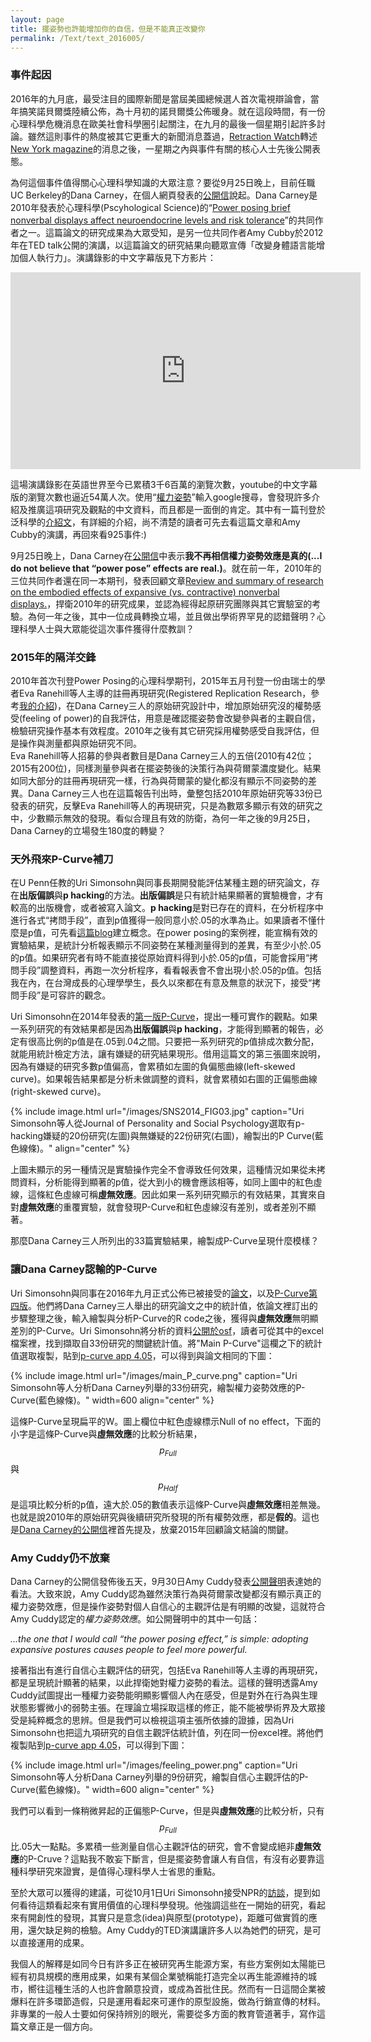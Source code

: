 ```yaml
---
layout: page
title: 擺姿勢也許能增加你的自信，但是不能真正改變你
permalink: /Text/text_2016005/
---
```


### 事件起因
  
2016年的九月底，最受注目的國際新聞是當屆美國總候選人首次電視辯論會，當年搞笑諾貝爾獎陸續公佈，為十月初的諾貝爾獎公佈暖身。就在這段時間，有一份心理科學危機消息在歐美社會科學圈引起關注，在九月的最後一個星期引起許多討論。雖然這則事件的熱度被其它更重大的新聞消息蓋過，[Retraction Watch][1]轉述[New York magazine][2]的消息之後，一星期之內與事件有關的核心人士先後公開表態。  
  
為何這個事件值得關心心理科學知識的大眾注意？要從9月25日晚上，目前任職UC Berkeley的Dana Carney，在個人網頁發表的[公開信][4]說起。Dana Carney是2010年發表於心理科學(Pscyhological Science)的“[Power posing brief nonverbal displays affect neuroendocrine levels and risk tolerance][3]”的共同作者之一。這篇論文的研究成果為大眾受知，是另一位共同作者Amy Cubby於2012年在TED talk公開的演講，以這篇論文的研究結果向聽眾宣傳「改變身體語言能增加個人執行力」。演講錄影的中文字幕版見下方影片：  

<iframe width="560" height="315" src="https://www.youtube.com/embed/McE-AuemcFg" frameborder="0" allowfullscreen></iframe>  

這場演講錄影在英語世界至今已累積3千6百萬的瀏覽次數，youtube的中文字幕版的瀏覽次數也逼近54萬人次。使用“[權力姿勢](http://lmgtfy.com/?q=%E6%AC%8A%E5%8A%9B%E5%A7%BF%E5%8B%A2#)”輸入google搜尋，會發現許多介紹及推廣這項研究及觀點的中文資料，而且都是一面倒的肯定。其中有一篇刊登於泛科學的[介紹文][5]，有詳細的介紹，尚不清楚的讀者可先去看這篇文章和Amy Cubby的演講，再回來看925事件:)  
  
9月25日晚上，Dana Carney在[公開信][4]中表示**我不再相信權力姿勢效應是真的(...I do not believe that “power pose” effects are real.)**。就在前一年，2010年的三位共同作者還在同一本期刊，發表回顧文章[Review and summary of research on the embodied effects of expansive (vs. contractive) nonverbal displays.][6]，捍衛2010年的研究成果，並認為經得起原研究團隊與其它實驗室的考驗。為何一年之後，其中一位成員轉換立場，並且做出學術界罕見的認錯聲明？心理科學人士與大眾能從這次事件獲得什麼教訓？  
  
### 2015年的隔洋交鋒
  
2010年首次刊登Power Posing的心理科學期刊，2015年五月刊登一份由瑞士的學者Eva Ranehill等人主導的註冊再現研究(Registered Replication Research，參考[我的介紹][7])，在Dana Carney三人的原始研究設計中，增加原始研究沒的權勢感受(feeling of power)的自我評估，用意是確認擺姿勢會改變參與者的主觀自信，檢驗研究操作基本有效程度。2010年之後有其它研究採用權勢感受自我評估，但是操作與測量都與原始研究不同。  
Eva Ranehill等人招募的參與者數目是Dana Carney三人的五倍(2010有42位；2015有200位)，同樣測量參與者在擺姿勢後的決策行為與荷爾蒙濃度變化。結果如同大部分的註冊再現研究一樣，行為與荷爾蒙的變化都沒有顯示不同姿勢的差異。Dana Carney三人也在這篇報告刊出時，彙整包括2010年原始研究等33份已發表的研究，反擊Eva Ranehill等人的再現研究，只是為數眾多顯示有效的研究之中，少數顯示無效的發現。看似合理且有效的防衛，為何一年之後的9月25日，Dana Carney的立場發生180度的轉變？
  
### 天外飛來P-Curve補刀
  
在U Penn任教的Uri Simonsohn與同事長期開發能評估某種主題的研究論文，存在**出版偏誤**與**p hacking**的方法。**出版偏誤**是只有統計結果顯著的實驗機會，才有較高的出版機會，或者被寫入論文。**p hacking**是對已存在的資料，在分析程序中進行各式“拷問手段”，直到p值獲得一般同意小於.05的水準為止。如果讀者不懂什麼是p值，可先看[這篇blog][8]建立概念。在power posing的案例裡，能宣稱有效的實驗結果，是統計分析報表顯示不同姿勢在某種測量得到的差異，有至少小於.05的p值。如果研究者有時不能直接從原始資料得到小於.05的p值，可能會採用“拷問手段”調整資料，再跑一次分析程序，看看報表會不會出現小於.05的p值。包括我在內，在台灣成長的心理學學生，長久以來都在有意及無意的狀況下，接受“拷問手段”是可容許的觀念。  
  
Uri Simonsohn在2014年發表的[第一版P-Curve][9]，提出一種可實作的觀點。如果一系列研究的有效結果都是因為**出版偏誤**與**p hacking**，才能得到顯著的報告，必定有很高比例的p值是在.05到.04之間。只要把一系列研究的p值排成次數分配，就能用統計檢定方法，讓有嫌疑的研究結果現形。借用這篇文的第三張圖來說明，因為有嫌疑的研究多數p值偏高，會累積如左圖的負偏態曲線(left-skewed curve)。如果報告結果都是分析未做調整的資料，就會累積如右圖的正偏態曲線(right-skewed curve)。

{% include image.html url="/images/SNS2014_FIG03.jpg" caption="Uri Simonsohn等人從Journal of Personality and Social Psychology選取有p-hacking嫌疑的20份研究(左圖)與無嫌疑的22份研究(右圖)，繪製出的P Curve(藍色線條)。" align="center" %}

上圖未顯示的另一種情況是實驗操作完全不會導致任何效果，這種情況如果從未拷問資料，分析能得到顯著的p值，從大到小的機會應該相等，如同上圖中的紅色虛線，這條紅色虛線可稱**虛無效應**。因此如果一系列研究顯示的有效結果，其實來自對**虛無效應**的重覆實驗，就會發現P-Curve和紅色虛線沒有差別，或者差別不顯著。  

那麼Dana Carney三人所列出的33篇實驗結果，繪製成P-Curve呈現什麼模樣？

### 讓Dana Carney認輸的P-Curve
Uri Simonsohn與同事在2016年九月正式公佈已被接受的[論文][10]，以及[P-Curve第四版][11]。他們將Dana Carney三人舉出的研究論文之中的統計值，依論文裡訂出的步驟整理之後，輸入繪製與分析P-Curve的R code之後，獲得與**虛無效應**無明顯差別的P-Curve。Uri Simonsohn將分析的資料[公開於osf][12]，讀者可從其中的excel檔案裡，找到擷取自33份研究的關鍵統計值。將"Main P-Curve"這欄之下的統計值選取複製，貼到[p-curve app 4.05][13]，可以得到與論文相同的下圖：

{% include image.html url="/images/main_P_curve.png" caption="Uri Simonsohn等人分析Dana Carney列舉的33份研究，繪製權力姿勢效應的P-Curve(藍色線條)。" width=600 align="center" %}

這條P-Curve呈現扁平的W。圖上欄位中紅色虛線標示Null of no effect，下面的小字是這條P-Curve與**虛無效應**的比較分析結果，$$p_{Full}$$與$$p_{Half}$$是這項比較分析的p值，遠大於.05的數值表示這條P-Curve與**虛無效應**相差無幾。也就是說2010年的原始研究與後續研究所發現的所有權勢效應，都是**假的**。這也是[Dana Carney的公開信][4]裡首先提及，放棄2015年回顧論文結論的關鍵。  

### Amy Cuddy仍不放棄
Dana Carney的公開信發佈後五天，9月30日Amy Cuddy發表[公開聲明][14]表達她的看法。大致來說，Amy Cuddy認為雖然決策行為與荷爾蒙改變都沒有顯示真正的權力姿勢效應，但是操作姿勢對個人自信心的主觀評估是有明顯的改變，這就符合Amy Cuddy認定的*權力姿勢效應*。如公開聲明中的其中一句話：

*...the one that I would call “the power posing effect,” is simple: adopting expansive postures causes people to feel more powerful.*

接著指出有進行自信心主觀評估的研究，包括Eva Ranehill等人主導的再現研究，都是呈現統計顯著的結果，以此捍衛她對權力姿勢的看法。這樣的聲明透露Amy Cuddy試圖提出一種權力姿勢能明顯影響個人內在感受，但是對外在行為與生理狀態影響微小的弱勢主張。在理論立場採取這樣的修正，能不能被學術界及大眾接受是純粹概念的思辨。但是我們可以檢視這項主張所依據的證據，因為Uri Simonsohn也把這九項研究的自信主觀評估統計值，列在同一份excel裡。將他們複製貼到[p-curve app 4.05][13]，可以得到下圖：  

{% include image.html url="/images/feeling_power.png" caption="Uri Simonsohn等人分析Dana Carney列舉的9份研究，繪製自信心主觀評估的P-Curve(藍色線條)。" width=600 align="center" %}

我們可以看到一條稍微昇起的正偏態P-Curve，但是與**虛無效應**的比較分析，只有$$p_{Full}$$比.05大一點點。多累積一些測量自信心主觀評估的研究，會不會變成絕非**虛無效應**的P-Cruve？這點我不敢妄下斷言，但是擺姿勢會讓人有自信，有沒有必要靠這種科學研究來證實，是值得心理科學人士省思的重點。

至於大眾可以獲得的建議，可從10月1日Uri Simonsohn接受NPR的[訪談][15]，提到如何看待這類看起來有實用價值的心理科學發現。他強調這些在一開始的研究，看起來有開創性的發現，其實只是意念(idea)與原型(prototype)，距離可做實質的應用，還欠缺足夠的檢驗。Amy Cuddy的TED演講讓許多人以為她們的研究，是可以直接運用的成果。  

我個人的解釋是如同今日有許多正在被研究再生能源方案，有些方案例如太陽能已經有初具規模的應用成果，如果有某個企業號稱能打造完全以再生能源維持的城市，嚮往這種生活的人也許會願意投資，或成為首批住民。然而有一日這間企業被爆料在許多環節造假，只是運用看起來可運作的原型設施，做為行銷宣傳的材料。非專業的一般人士要如何保持辨別的眼光，需要從多方面的教育管道著手，寫作這篇文章正是一個方向。  


[1]:http://retractionwatch.com/2016/09/26/yes-power-pose-study-is-flawed-but-shouldnt-be-retracted-says-one-author/

[2]:http://nymag.com/scienceofus/2016/09/power-poses-co-author-i-dont-think-power-poses-are-real.html

[3]:https://www.ncbi.nlm.nih.gov/pubmed/20855902

[4]:http://faculty.haas.berkeley.edu/dana_carney/pdf_My%20position%20on%20power%20poses.pdf

[5]:http://pansci.asia/archives/98176

[6]:http://pss.sagepub.com/content/26/5/657.extract

[7]:http://scchen.com/Text/text_2016004/

[8]:http://mropengate.blogspot.nl/2015/03/hypothesis-testing-p-value.html

[9]:http://papers.ssrn.com/sol3/papers.cfm?abstract_id=2256237

[10]:http://papers.ssrn.com/abstract=2843862

[11]:http://www.p-curve.com/

[12]:https://osf.io/ujpyn

[13]:http://www.p-curve.com/app4/

[14]:http://nymag.com/scienceofus/2016/09/read-amy-cuddys-response-to-power-posing-critiques.html

[15]:http://www.npr.org/2016/10/01/496093672/power-poses-co-author-i-do-not-believe-the-effects-are-real
